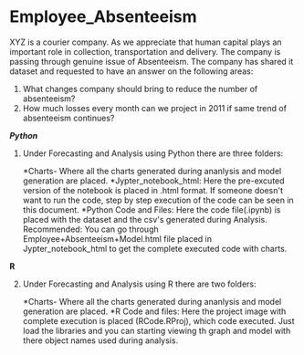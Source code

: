 # Employee_Absenteeism
XYZ is a courier company. As we appreciate that human capital plays an important role in collection, transportation and delivery. The company is passing through genuine issue of Absenteeism. The company has shared it dataset and requested to have an answer on the following areas:
1. What changes company should bring to reduce the number of absenteeism? 
2. How much losses every month can we project in 2011 if same trend of absenteeism continues? 






***********Python***********

1. Under Forecasting and Analysis using Python there are three folders:

	*Charts- Where all the charts generated during ananlysis and model generation are placed.
	*Jypter_notebook_html: Here the pre-excuted version of the notebook is placed in .html format.
	If someone doesn't want to run the code, step by step execution of the code can be seen in this document.
	*Python Code and Files: Here the code file(.ipynb) is placed with the dataset and the csv's generated
	 during Analysis.
	 Recommended: You can go through Employee+Absenteeism+Model.html file placed in Jypter_notebook_html to get the 
complete executed code with charts.


**********R**********

2. Under Forecasting and Analysis using R there are two folders:

	*Charts- Where all the charts generated during ananlysis and model generation are placed.
	*R Code and files: Here the project image with complete execution is placed (RCode.RProj), which code
	executed. Just load the libraries and you can starting viewing th graph and model with there object names
	used during analysis.

